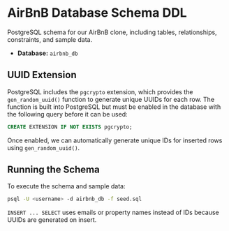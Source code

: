 # AirBnB Database Schema DDL

PostgreSQL schema for our AirBnB clone, including tables, relationships, constraints, and sample data.

- **Database:** `airbnb_db` 

## UUID Extension

PostgreSQL includes the `pgcrypto` extension, which provides the `gen_random_uuid()` function to generate unique UUIDs for each row. The function is built into PostgreSQL but must be enabled in the database with the following query before it can be used:

```sql
CREATE EXTENSION IF NOT EXISTS pgcrypto;
```

Once enabled, we can automatically generate unique IDs for inserted rows using `gen_random_uuid()`.

## Running the Schema

To execute the schema and sample data:

```bash
psql -U <username> -d airbnb_db -f seed.sql
```

`INSERT ... SELECT` uses emails or property names instead of IDs because UUIDs are generated on insert.